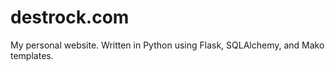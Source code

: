 destrock.com
============

My personal website.
Written in Python using Flask, SQLAlchemy, and Mako templates.
